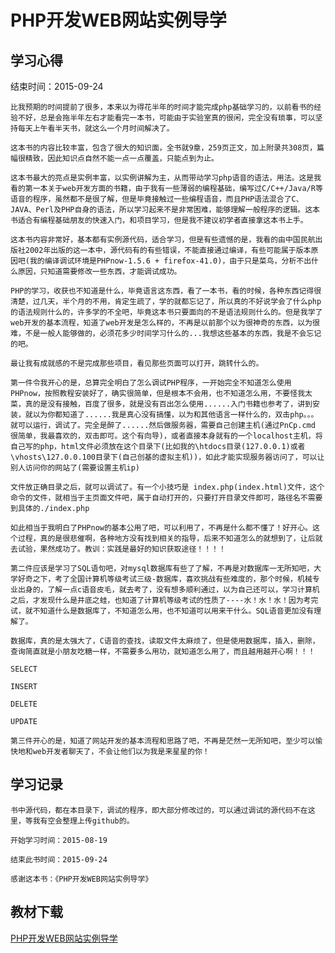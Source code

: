 # PHP开发WEB网站实例导学
## 学习心得
结束时间：2015-09-24

	比我预期的时间提前了很多，本来以为得花半年的时间才能完成php基础学习的，以前看书的经验不好，总是会拖半年左右才能看完一本书，可能由于实验室真的很闲，完全没有琐事，可以坚持每天上午看半天书，就这么一个月时间解决了。

	这本书的内容比较丰富，包含了很大的知识面，全书就9章，259页正文，加上附录共308页，篇幅很精致，因此知识点自然不能一点一点覆盖，只能点到为止。

	这本书最大的亮点是实例丰富，以实例讲解为主，从而带动学习php语音的语法，用法。这是我看的第一本关于web开发方面的书籍，由于我有一些薄弱的编程基础，编写过C/C++/Java/R等语音的程序，虽然都不是很了解，但是毕竟接触过一些编程语音，而且PHP语法混合了C、JAVA、Perl及PHP自身的语法，所以学习起来不是非常困难，能够理解一般程序的逻辑。这本书适合有编程基础朋友的快速入门，和项目学习，但是我不建议初学者直接拿这本书上手。

	这本书内容非常好，基本都有实例源代码，适合学习，但是有些遗憾的是，我看的由中国民航出版社2002年出版的这一本中，源代码有的有些错误，不能直接通过编译，有些可能属于版本原因吧(我的编译调试环境是PHPnow-1.5.6 + firefox-41.0)，由于只是菜鸟，分析不出什么原因，只知道需要修改一些东西，才能调试成功。

	PHP的学习，收获也不知道是什么，毕竟语言这东西，看了一本书，看的时候，各种东西记得很清楚，过几天，半个月的不用，肯定生疏了，学的就都忘记了，所以真的不好说学会了什么php的语法规则什么的，许多学的不全吧，毕竟这本书只要面向的不是语法规则什么的。但是我学了web开发的基本流程，知道了web开发是怎么样的，不再是以前那个以为很神奇的东西，以为很难，不是一般人能够做的，必须花多少时间学习什么的...我想这些基本的东西，我是不会忘记的吧。

	最让我有成就感的不是完成那些项目，看见那些页面可以打开，跳转什么的。
	
	第一件令我开心的是，总算完全明白了怎么调试PHP程序，一开始完全不知道怎么使用PHPnow，按照教程安装好了，确实很简单，但是根本不会用，也不知道怎么用，不要怪我太菜，真的是没有接触，百度了很多，就是没有百出怎么使用......入门书籍也参考了，讲到安装，就以为你都知道了......我是真心没有搞懂，以为和其他语言一样什么的，双击php。。。就可以运行，调试了。完全是醉了......然后做服务器，需要自己创建主机(通过PnCp.cmd 很简单，我最喜欢的，双击即可。这个有向导)，或者直接本身就有的一个localhost主机，将自己写的php，html文件必须放在这个目录下(比如我的\htdocs目录(127.0.0.1)或者\vhosts\127.0.0.100目录下(自己创基的虚拟主机))，如此才能实现服务器访问了，可以让别人访问你的网站了(需要设置主机ip)
	
	文件放正确目录之后，就可以调试了。有一个小技巧是 index.php(index.html)文件，这个命令的文件，就相当于主页面文件吧，属于自动打开的，只要打开目录文件即可，路径名不需要到具体的./index.php
	
	如此相当于我明白了PHPnow的基本公用了吧，可以利用了，不再是什么都不懂了！好开心。这个过程，真的是很悲催啊，各种地方没有找到相关的指导，后来不知道怎么的就想到了，让后就去试验，果然成功了。教训：实践是最好的知识获取途径！！！！
	
	第二件应该是学习了SQL语句吧，对mysql数据库有些了了解，不再是对数据库一无所知吧，大学好奇之下，考了全国计算机等级考试三级-数据库，喜欢挑战有些难度的，那个时候，机械专业出身的，了解一点c语音皮毛，就去考了，没有想多顺利通过，以为自己还可以，学习计算机之后，才发现什么是井底之蛙，也知道了计算机等级考试的性质了----水！水！水！因为考完试，就不知道什么是数据库了，不知道怎么用，也不知道可以用来干什么。SQL语音更加没有理解了。
	
	数据库，真的是太强大了，C语音的查找，读取文件太麻烦了，但是使用数据库，插入，删除，查询简直就是小朋友吃糖一样，不需要多么用功，就知道怎么用了，而且越用越开心啊！！！
	
	SELECT
	
	INSERT
	
	DELETE
	
	UPDATE
	
	第三件开心的是，知道了网站开发的基本流程和思路了吧，不再是茫然一无所知吧，至少可以愉快地和web开发者聊天了，不会让他们以为我是来星星的你！

## 学习记录
	书中源代码，都在本目录下，调试的程序，即大部分修改过的，可以通过调试的源代码不在这里，等我有空会整理上传github的。
	
	开始学习时间：2015-08-19
	
	结束此书时间：2015-09-24 
	
	感谢这本书：《PHP开发WEB网站实例导学》
## 教材下载
[PHP开发WEB网站实例导学](http://pan.baidu.com/s/1eQ4QdBc)

	